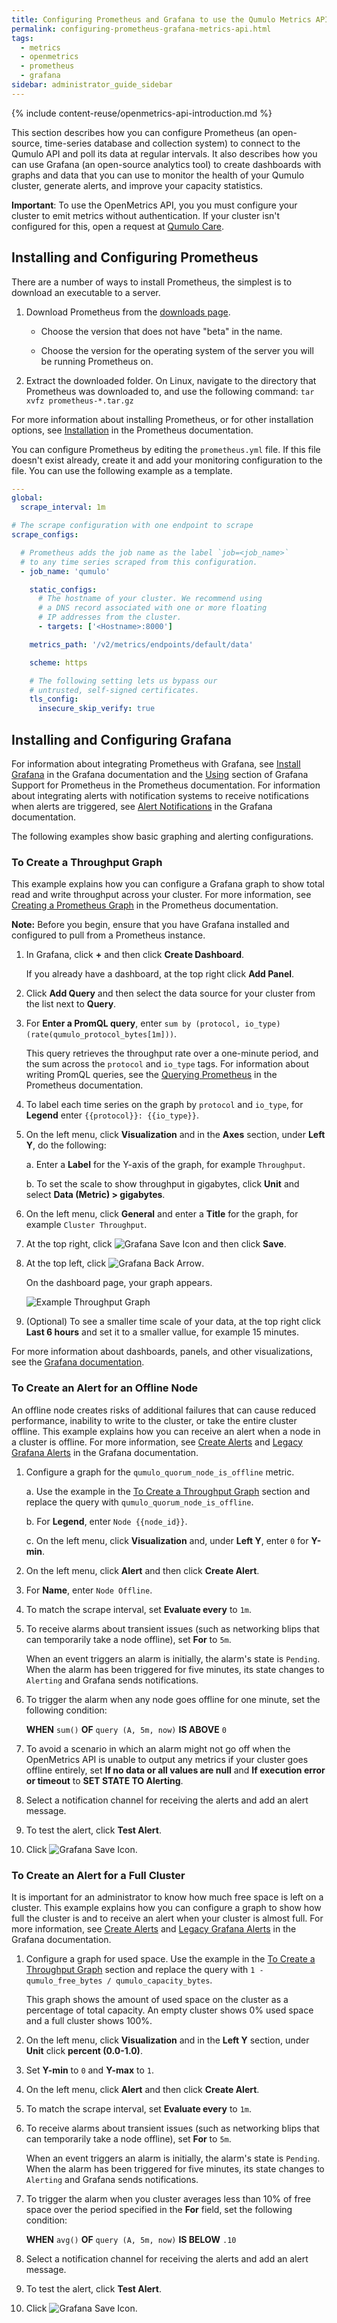 ```yaml
---
title: Configuring Prometheus and Grafana to use the Qumulo Metrics API
permalink: configuring-prometheus-grafana-metrics-api.html
tags:
  - metrics
  - openmetrics
  - prometheus
  - grafana
sidebar: administrator_guide_sidebar
---
```


{% include content-reuse/openmetrics-api-introduction.md %}

This section describes how you can configure Prometheus (an open-source, time-series database and collection system) to connect to the Qumulo API and poll its data at regular intervals. It also describes how you can use Grafana (an open-source analytics tool) to create dashboards with graphs and data that you can use to monitor the health of your Qumulo cluster, generate alerts, and improve your capacity statistics.

**Important**: To use the OpenMetrics API, you you must configure your cluster to emit metrics without authentication. If your cluster isn't configured for this, open a request at [Qumulo Care](https://care.qumulo.com/hc/en-us/requests/new).

## Installing and Configuring Prometheus
There are a number of ways to install Prometheus, the simplest is to download an executable to a server.

1. Download Prometheus from the [downloads page](https://prometheus.io/download/#prometheus).

    - Choose the version that does not have "beta" in the name.

    - Choose the version for the operating system of the server you will be running Prometheus on.

1. Extract the downloaded folder. On Linux, navigate to the directory that Prometheus was downloaded to, and use the following command: `tar xvfz prometheus-*.tar.gz`

For more information about installing Prometheus, or for other installation options, see [Installation](https://prometheus.io/docs/prometheus/latest/installation/) in the Prometheus documentation.

You can configure Prometheus by editing the `prometheus.yml` file. If this file doesn't exist already, create it and add your monitoring configuration to the file. You can use the following example as a template.

```yaml
---
global:
  scrape_interval: 1m

# The scrape configuration with one endpoint to scrape
scrape_configs:

  # Prometheus adds the job name as the label `job=<job_name>`
  # to any time series scraped from this configuration.
  - job_name: 'qumulo'

    static_configs:
      # The hostname of your cluster. We recommend using
      # a DNS record associated with one or more floating
      # IP addresses from the cluster.
      - targets: ['<Hostname>:8000']

    metrics_path: '/v2/metrics/endpoints/default/data'

    scheme: https

    # The following setting lets us bypass our
    # untrusted, self-signed certificates.
    tls_config:
      insecure_skip_verify: true
```

## Installing and Configuring Grafana
For information about integrating Prometheus with Grafana, see [Install Grafana](https://grafana.com/docs/grafana/latest/installation/) in the Grafana documentation and the [Using](https://prometheus.io/docs/visualization/grafana/#using) section of Grafana Support for Prometheus in the Prometheus documentation. For information about integrating alerts with notification systems to receive notifications when alerts are triggered, see [Alert Notifications](https://grafana.com/docs/grafana/latest/alerting/old-alerting/notifications/) in the Grafana documentation.

The following examples show basic graphing and alerting configurations.

### To Create a Throughput Graph
This example explains how you can configure a Grafana graph to show total read and write throughput across your cluster. For more information, see [Creating a Prometheus Graph](https://prometheus.io/docs/visualization/grafana/#creating-a-prometheus-graph) in the Prometheus documentation.

**Note:** Before you begin, ensure that you have Grafana installed and configured to pull from a Prometheus instance. 

1. In Grafana, click **+** and then click **Create Dashboard**.

   If you already have a dashboard, at the top right click **Add Panel**.

1. Click **Add Query** and then select the data source for your cluster from the list next to **Query**.

1. For **Enter a PromQL query**, enter `sum by (protocol, io_type) (rate(qumulo_protocol_bytes[1m]))`.

   This query retrieves the throughput rate over a one-minute period, and the sum across the `protocol` and `io_type` tags. For information about writing PromQL queries, see the [Querying Prometheus](https://prometheus.io/docs/prometheus/latest/querying/basics/) in the Prometheus documentation.

1. To label each time series on the graph by `protocol` and `io_type`, for **Legend** enter `{{protocol}}: {{io_type}}`.

1. On the left menu, click **Visualization** and in the **Axes** section, under **Left Y**, do the following:

   a. Enter a **Label** for the Y-axis of the graph, for example `Throughput`.

   b. To set the scale to show throughput in gigabytes, click **Unit** and select **Data (Metric) > gigabytes**.

1. On the left menu, click **General** and enter a **Title** for the graph, for example `Cluster Throughput`.

1. At the top right, click ![Grafana Save Icon](administrator-guide/images/grafana-save-icon.png) and then click **Save**.

1. At the top left, click ![Grafana Back Arrow](administrator-guide/images/grafana-back-arrow.png).

   On the dashboard page, your graph appears.

   ![Example Throughput Graph](administrator-guide/images/prometheus-grafana-setup-example-throughput-graph.png)

1. (Optional) To see a smaller time scale of your data, at the top right click **Last 6 hours** and set it to a smaller vallue, for example 15 minutes.

For more information about dashboards, panels, and other visualizations, see the [Grafana documentation](https://grafana.com/docs/grafana/latest/).

### To Create an Alert for an Offline Node
An offline node creates risks of additional failures that can cause reduced performance, inability to write to the cluster, or take the entire cluster offline. This example explains how you can receive an alert when a node in a cluster is offline. For more information, see [Create Alerts](https://grafana.com/docs/grafana/latest/alerting/old-alerting/create-alerts/) and [Legacy Grafana Alerts](https://grafana.com/docs/grafana/latest/alerting/old-alerting/) in the Grafana documentation.

1. Configure a graph for the `qumulo_quorum_node_is_offline` metric.

   a. Use the example in the [To Create a Throughput Graph](#to-create-a-throughput-graph) section and replace the query with `qumulo_quorum_node_is_offline`.

   b. For **Legend**, enter `Node {{node_id}}`.

   c. On the left menu, click **Visualization** and, under **Left Y**, enter `0` for **Y-min**.

1. On the left menu, click **Alert** and then click **Create Alert**.

1. For **Name**, enter `Node Offline`.

1. To match the scrape interval, set **Evaluate every** to `1m`.

1. To receive alarms about transient issues (such as networking blips that can temporarily take a node offline), set **For** to `5m`.

   When an event triggers an alarm is initially, the alarm's state is `Pending`. When the alarm has been triggered for five minutes, its state changes to `Alerting` and Grafana sends notifications.

1. To trigger the alarm when any node goes offline for one minute, set the following condition:

   **WHEN** `sum()` **OF** `query (A, 5m, now)` **IS ABOVE** `0`

1. To avoid a scenario in which an alarm might not go off when the OpenMetrics API is unable to output any metrics if your cluster goes offline entirely, set **If no data or all values are null** and **If execution error or timeout** to **SET STATE TO Alerting**.

1. Select a notification channel for receiving the alerts and add an alert message.

1. To test the alert, click **Test Alert**.

1. Click ![Grafana Save Icon](administrator-guide/images/grafana-save-icon.png).

### To Create an Alert for a Full Cluster
It is important for an administrator to know how much free space is left on a cluster. This example explains how you can configure a graph to show how full the cluster is and to receive an alert when your cluster is almost full. For more information, see [Create Alerts](https://grafana.com/docs/grafana/latest/alerting/old-alerting/create-alerts/) and [Legacy Grafana Alerts](https://grafana.com/docs/grafana/latest/alerting/old-alerting/) in the Grafana documentation.

1. Configure a graph for used space. Use the example in the [To Create a Throughput Graph](#to-create-a-throughput-graph) section and replace the query with `1 - qumulo_free_bytes / qumulo_capacity_bytes`.
   
   This graph shows the amount of used space on the cluster as a percentage of total capacity. An empty cluster shows 0% used space and a full cluster shows 100%.

1. On the left menu, click **Visualization** and in the **Left Y** section, under **Unit** click **percent (0.0-1.0)**.

1. Set **Y-min** to `0` and **Y-max** to `1`.

1. On the left menu, click **Alert** and then click **Create Alert**.

1. To match the scrape interval, set **Evaluate every** to `1m`.

1. To receive alarms about transient issues (such as networking blips that can temporarily take a node offline), set **For** to `5m`.

   When an event triggers an alarm is initially, the alarm's state is `Pending`. When the alarm has been triggered for five minutes, its state changes to `Alerting` and Grafana sends notifications.

1. To trigger the alarm when you cluster averages less than 10% of free space over the period specified in the **For** field, set the following condition:

   **WHEN** `avg()` **OF** `query (A, 5m, now)` **IS BELOW** `.10`

1. Select a notification channel for receiving the alerts and add an alert message.

1. To test the alert, click **Test Alert**.

1. Click ![Grafana Save Icon](administrator-guide/images/grafana-save-icon.png).
